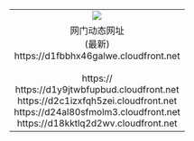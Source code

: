 ﻿<table>
  <tr></tr>
  <tr><td colspan=2 align=center><img src="https://d1fbbhx46galwe.cloudfront.net/Up/oGate.jpg" /></td></tr>
  <tr><td colspan=2 align=center>网门动态网址<br/>(最新)
<br>https://d1fbbhx46galwe.cloudfront.net
<br/>
<br>https://
<br>https://d1y9jtwbfupbud.cloudfront.net
<br>https://d2c1izxfqh5zei.cloudfront.net
<br>https://d24al80sfmolm3.cloudfront.net
<br>https://d18kktlq2d2wv.cloudfront.net
    </td>
  </tr>
</table>
